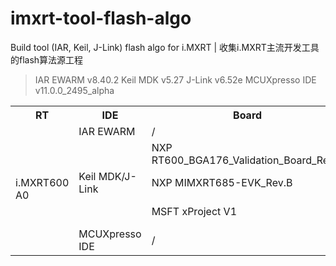 # imxrt-tool-flash-algo
Build tool (IAR, Keil, J-Link) flash algo for i.MXRT | 收集i.MXRT主流开发工具的flash算法源工程

> IAR EWARM v8.40.2
> Keil MDK v5.27
> J-Link v6.52e
> MCUXpresso IDE v11.0.0_2495_alpha

<table><tbody>
    <tr>
        <th>RT</th>
        <th>IDE</th>
        <th>Board</th>
        <th>Flash</th>
        <th>Status</th>
    </tr>
    <tr>
        <td rowspan="5">i.MXRT600 A0</td>
        <td>IAR EWARM</td>
        <td>/</td>
        <td>/</td>
        <td>/</td>
    </tr>
    <tr>
        <td rowspan="3">Keil MDK/J-Link</td>
        <td>NXP RT600_BGA176_Validation_Board_Rev.0</td>
        <td>U8 - W25Q64FW</td>
        <td>Done, FlashPrg.c</td>
    </tr>
    <tr>
        <td>NXP MIMXRT685-EVK_Rev.B</td>
        <td>U19 - MX25UM51345GXDI00</td>
        <td>/</td>
    </tr>
    <tr>
        <td>MSFT xProject V1</td>
        <td>W25Q16FWUXIE (no SFDP)</td>
        <td>Done, FlashPrg_w25q_nosfdp_v2.c</td>
    </tr>
    <tr>
        <td>MCUXpresso IDE</td>
        <td>/</td>
        <td>/</td>
        <td>/</td>
    </tr>
</table>
